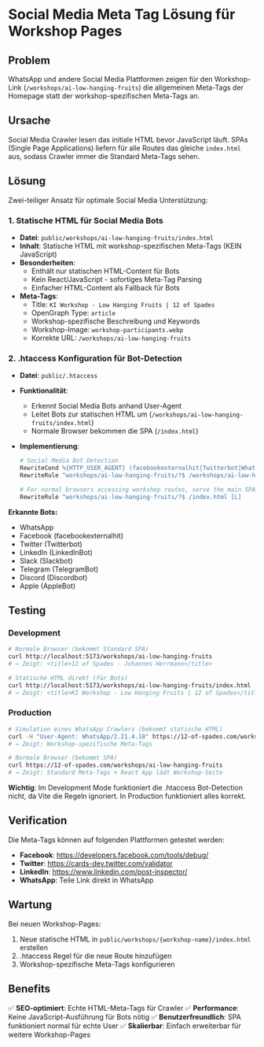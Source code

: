 # Social Media Meta Tag Lösung für Workshop Pages

## Problem

WhatsApp und andere Social Media Plattformen zeigen für den Workshop-Link (`/workshops/ai-low-hanging-fruits`) die allgemeinen Meta-Tags der Homepage statt der workshop-spezifischen Meta-Tags an.

## Ursache

Social Media Crawler lesen das initiale HTML bevor JavaScript läuft. SPAs (Single Page Applications) liefern für alle Routes das gleiche `index.html` aus, sodass Crawler immer die Standard Meta-Tags sehen.

## Lösung

Zwei-teiliger Ansatz für optimale Social Media Unterstützung:

### 1. Statische HTML für Social Media Bots

- **Datei**: `public/workshops/ai-low-hanging-fruits/index.html`
- **Inhalt**: Statische HTML mit workshop-spezifischen Meta-Tags (KEIN JavaScript)
- **Besonderheiten**:
  - Enthält nur statischen HTML-Content für Bots
  - Kein React/JavaScript - sofortiges Meta-Tag Parsing
  - Einfacher HTML-Content als Fallback für Bots
- **Meta-Tags**:
  - Title: `KI Workshop - Low Hanging Fruits | 12 of Spades`
  - OpenGraph Type: `article`
  - Workshop-spezifische Beschreibung und Keywords
  - Workshop-Image: `workshop-participants.webp`
  - Korrekte URL: `/workshops/ai-low-hanging-fruits`

### 2. .htaccess Konfiguration für Bot-Detection

- **Datei**: `public/.htaccess`
- **Funktionalität**:
  - Erkennt Social Media Bots anhand User-Agent
  - Leitet Bots zur statischen HTML um (`/workshops/ai-low-hanging-fruits/index.html`)
  - Normale Browser bekommen die SPA (`/index.html`)
- **Implementierung**:

  ```apache
  # Social Media Bot Detection
  RewriteCond %{HTTP_USER_AGENT} (facebookexternalhit|Twitterbot|WhatsApp|LinkedInBot|Slackbot|TelegramBot|SkypeUriPreview|Discordbot|AppleBot) [NC]
  RewriteRule ^workshops/ai-low-hanging-fruits/?$ /workshops/ai-low-hanging-fruits/index.html [L]

  # For normal browsers accessing workshop routes, serve the main SPA
  RewriteRule ^workshops/ai-low-hanging-fruits/?$ /index.html [L]
  ```

**Erkannte Bots:**

- WhatsApp
- Facebook (facebookexternalhit)
- Twitter (Twitterbot)
- LinkedIn (LinkedInBot)
- Slack (Slackbot)
- Telegram (TelegramBot)
- Discord (Discordbot)
- Apple (AppleBot)

## Testing

### Development

```bash
# Normale Browser (bekommt Standard SPA)
curl http://localhost:5173/workshops/ai-low-hanging-fruits
# → Zeigt: <title>12 of Spades - Johannes Herrmann</title>

# Statische HTML direkt (für Bots)
curl http://localhost:5173/workshops/ai-low-hanging-fruits/index.html
# → Zeigt: <title>KI Workshop - Low Hanging Fruits | 12 of Spades</title>
```

### Production

```bash
# Simulation eines WhatsApp Crawlers (bekommt statische HTML)
curl -H "User-Agent: WhatsApp/2.21.4.18" https://12-of-spades.com/workshops/ai-low-hanging-fruits
# → Zeigt: Workshop-spezifische Meta-Tags

# Normale Browser (bekommt SPA)
curl https://12-of-spades.com/workshops/ai-low-hanging-fruits
# → Zeigt: Standard Meta-Tags + React App lädt Workshop-Seite
```

**Wichtig**: Im Development Mode funktioniert die .htaccess Bot-Detection nicht, da Vite die Regeln ignoriert. In Production funktioniert alles korrekt.

## Verification

Die Meta-Tags können auf folgenden Plattformen getestet werden:

- **Facebook**: https://developers.facebook.com/tools/debug/
- **Twitter**: https://cards-dev.twitter.com/validator
- **LinkedIn**: https://www.linkedin.com/post-inspector/
- **WhatsApp**: Teile Link direkt in WhatsApp

## Wartung

Bei neuen Workshop-Pages:

1. Neue statische HTML in `public/workshops/{workshop-name}/index.html` erstellen
2. .htaccess Regel für die neue Route hinzufügen
3. Workshop-spezifische Meta-Tags konfigurieren

## Benefits

✅ **SEO-optimiert**: Echte HTML-Meta-Tags für Crawler
✅ **Performance**: Keine JavaScript-Ausführung für Bots nötig
✅ **Benutzerfreundlich**: SPA funktioniert normal für echte User
✅ **Skalierbar**: Einfach erweiterbar für weitere Workshop-Pages
